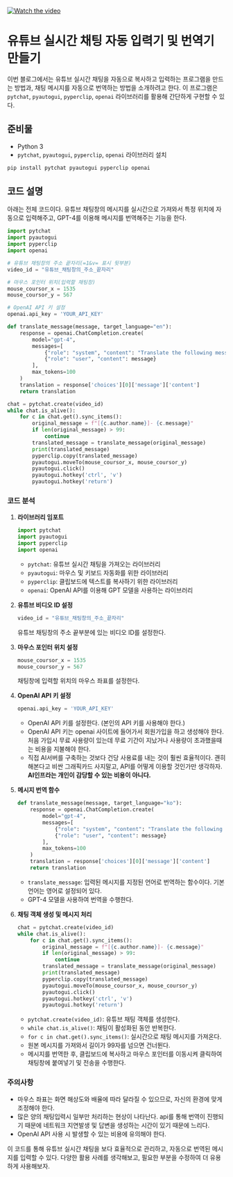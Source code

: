 [![Watch the video](assets\images\favicon\gpt.webp)](https://youtu.be/Y7UkBZzChEs)

# 유튜브 실시간 채팅 자동 입력기 및 번역기 만들기

이번 블로그에서는 유튜브 실시간 채팅을 자동으로 복사하고 입력하는 프로그램을 만드는 방법과, 채팅 메시지를 자동으로 번역하는 방법을 소개하려고 한다. 이 프로그램은 `pytchat`, `pyautogui`, `pyperclip`, `openai` 라이브러리를 활용해 간단하게 구현할 수 있다.

## 준비물
- Python 3
- `pytchat`, `pyautogui`, `pyperclip`, `openai` 라이브러리 설치

```bash
pip install pytchat pyautogui pyperclip openai
```

## 코드 설명

아래는 전체 코드이다. 유튜브 채팅창의 메시지를 실시간으로 가져와서 특정 위치에 자동으로 입력해주고, GPT-4를 이용해 메시지를 번역해주는 기능을 한다.

```python
import pytchat
import pyautogui
import pyperclip
import openai

# 유튜브 채팅창의 주소 끝자리(=1&v= 표시 뒷부분)
video_id = "유튜브_채팅창의_주소_끝자리"

# 마우스 포인터 위치(입력할 채팅창)
mouse_coursor_x = 1535
mouse_coursor_y = 567

# OpenAI API 키 설정
openai.api_key = 'YOUR_API_KEY'

def translate_message(message, target_language="en"):
    response = openai.ChatCompletion.create(
        model="gpt-4",
        messages=[
            {"role": "system", "content": "Translate the following message to english.."},
            {"role": "user", "content": message}
        ],
        max_tokens=100
    )
    translation = response['choices'][0]['message']['content']
    return translation

chat = pytchat.create(video_id)
while chat.is_alive():
    for c in chat.get().sync_items():
        original_message = f"[{c.author.name}]- {c.message}"
        if len(original_message) > 99:
            continue
        translated_message = translate_message(original_message)
        print(translated_message)
        pyperclip.copy(translated_message)
        pyautogui.moveTo(mouse_coursor_x, mouse_coursor_y)
        pyautogui.click()
        pyautogui.hotkey('ctrl', 'v')
        pyautogui.hotkey('return')
```

### 코드 분석

1. **라이브러리 임포트**
    ```python
    import pytchat
    import pyautogui
    import pyperclip
    import openai
    ```

    - `pytchat`: 유튜브 실시간 채팅을 가져오는 라이브러리
    - `pyautogui`: 마우스 및 키보드 자동화를 위한 라이브러리
    - `pyperclip`: 클립보드에 텍스트를 복사하기 위한 라이브러리
    - `openai`: OpenAI API를 이용해 GPT 모델을 사용하는 라이브러리

2. **유튜브 비디오 ID 설정**
    ```python
    video_id = "유튜브_채팅창의_주소_끝자리"
    ```
    유튜브 채팅창의 주소 끝부분에 있는 비디오 ID를 설정한다.

3. **마우스 포인터 위치 설정**
    ```python
    mouse_coursor_x = 1535
    mouse_coursor_y = 567
    ```
    채팅창에 입력할 위치의 마우스 좌표를 설정한다.

4. **OpenAI API 키 설정**

    ```python
    openai.api_key = 'YOUR_API_KEY'
    ```
    - OpenAI API 키를 설정한다. (본인의 API 키를 사용해야 한다.)
    - OpenAI API 키는 openai 사이트에 들어가서 회원가입을 하고 생성해야 한다. 처음 가입시 무료 사용량이 있는데 무료 기간이 지났거나 사용량이 초과했을때는 비용을 지불해야 한다.
    - 직접 AI서버를 구축하는 것보다 건당 사용료를 내는 것이 훨씬 효율적이다. 괜히 해본다고 비싼 그래픽카드 사지말고, API를 어떻게 이용할 것인가만 생각하자. **AI인프라는 개인이 감당할 수 있는 비용이 아니다.**

5. **메시지 번역 함수**
    ```python
    def translate_message(message, target_language="ko"):
        response = openai.ChatCompletion.create(
            model="gpt-4",
            messages=[
                {"role": "system", "content": "Translate the following message to english"},
                {"role": "user", "content": message}
            ],
            max_tokens=100
        )
        translation = response['choices'][0]['message']['content']
        return translation
    ```
    - `translate_message`: 입력된 메시지를 지정된 언어로 번역하는 함수이다. 기본 언어는 영어로 설정되어 있다.
    - GPT-4 모델을 사용하여 번역을 수행한다.

6. **채팅 객체 생성 및 메시지 처리**
    ```python
    chat = pytchat.create(video_id)
    while chat.is_alive():
        for c in chat.get().sync_items():
            original_message = f"[{c.author.name}]- {c.message}"
            if len(original_message) > 99:
                continue
            translated_message = translate_message(original_message)
            print(translated_message)
            pyperclip.copy(translated_message)
            pyautogui.moveTo(mouse_coursor_x, mouse_coursor_y)
            pyautogui.click()
            pyautogui.hotkey('ctrl', 'v')
            pyautogui.hotkey('return')
    ```
    - `pytchat.create(video_id)`: 유튜브 채팅 객체를 생성한다.
    - `while chat.is_alive()`: 채팅이 활성화된 동안 반복한다.
    - `for c in chat.get().sync_items()`: 실시간으로 채팅 메시지를 가져온다.
    - 원본 메시지를 가져와서 길이가 99자를 넘으면 건너뛴다.
    - 메시지를 번역한 후, 클립보드에 복사하고 마우스 포인터를 이동시켜 클릭하여 채팅창에 붙여넣기 및 전송을 수행한다.

### 주의사항
- 마우스 좌표는 화면 해상도와 배율에 따라 달라질 수 있으므로, 자신의 환경에 맞게 조정해야 한다.
- 많은 양의 채팅입력시 일부만 처리하는 현상이 나타난다. api를 통해 번역이 진행되기 때문에 네트워크 지연발생 및 답변을 생성하는 시간이 있기 때문에 느리다.
- OpenAI API 사용 시 발생할 수 있는 비용에 유의해야 한다.

이 코드를 통해 유튜브 실시간 채팅을 보다 효율적으로 관리하고, 자동으로 번역된 메시지를 입력할 수 있다. 다양한 활용 사례를 생각해보고, 필요한 부분을 수정하여 더 유용하게 사용해보자.
